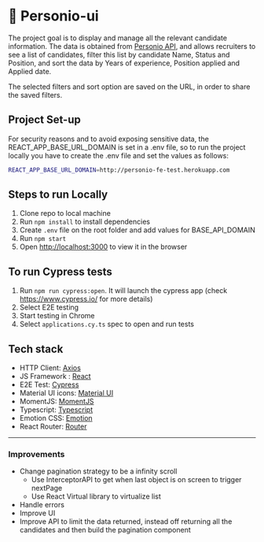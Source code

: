 # :busts_in_silhouette: Personio-ui

The project goal is to display and manage all the relevant candidate information.
The data is obtained from [Personio API](https://personio-fe-test.herokuapp.com/api/v1/candidates), and allows recruiters to see a list of candidates, filter this list by candidate Name, Status and Position, and sort the data by Years of experience, Position applied and Applied date. 

The selected filters and sort option are saved on the URL, in order to share the saved filters.

## Project Set-up
For security reasons and to avoid exposing sensitive data, the REACT_APP_BASE_URL_DOMAIN is set in a .env file, so to run the project locally you have to create the .env file and set the values as follows:

```bash
REACT_APP_BASE_URL_DOMAIN=http://personio-fe-test.herokuapp.com 
```

## Steps to run Locally
1. Clone repo to local machine 
2. Run `npm install` to install dependencies
3. Create `.env` file on the root folder and add values for BASE_API_DOMAIN
4. Run `npm start`
5. Open [http://localhost:3000](http://localhost:3000) to view it in the browser

## To run Cypress tests
1. Run `npm run cypress:open`. It will launch the cypress app (check https://www.cypress.io/ for more details)
2. Select E2E testing
3. Start testing in Chrome
4. Select `applications.cy.ts` spec to open and run tests


## Tech stack

- HTTP Client: [Axios](https://axios-http.com/)
- JS Framework : [React](https://reactjs.org/)
- E2E Test: [Cypress](https://www.cypress.io/)
- Material UI icons: [Material UI](https://mui.com/material-ui/material-icons/)
- MomentJS: [MomentJS](https://momentjs.com/)
- Typescript: [Typescript](https://www.typescriptlang.org/)
- Emotion CSS: [Emotion](https://emotion.sh/docs/introduction)
- React Router: [Router](https://reactrouter.com/)

---

### Improvements
- Change pagination strategy to be a infinity scroll 
    - Use InterceptorAPI to get when last object is on screen to trigger nextPage 
    - Use React Virtual library to virtualize list 
- Handle errors
- Improve UI 
- Improve API to limit the data returned, instead off returning all the candidates and then build the pagination component 
